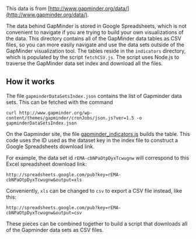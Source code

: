 This data is from [http://www.gapminder.org/data/](http://www.gapminder.org/data/).

The data behind GapMinder is stored in Google Spreadsheets, which is not convenient to navigate if you are trying to build your own visualizations of the data. This directory contains all of the GapMinder data tables as CSV files, so you can more easily navigate and use the data sets outside of the GapMinder visualization tool. The tables reside in the `indicators` directory, which is populated by the script `fetchCSV.js`. The script uses Node.js to traverse the GapMinder data set index and download all the files.

## How it works

The file `gapminderDataSetsIndex.json` contains the list of Gapminder data sets. This can be fetched with the command

```
curl http://www.gapminder.org/wp-content/themes/gapminder/cronJobs/json.js?ver=1.5 -o gapminderDataSetsIndex.json
```

On the Gapminder site, the file [gapminder_indicators.js](http://www.gapminder.org/wp-content/themes/gapminder/javascript/gapminder/gapminder_indicators.js?ver=1.4) builds the table. This code uses the ID used as the dataset key in the index file to construct a Google Spreadsheets download link.

For example, the data set id `rEMA-cbNPaOtpDyxTcwugnw` will correspond to this Excel spreadsheet download link:

```
http://spreadsheets.google.com/pub?key=rEMA-cbNPaOtpDyxTcwugnw&output=xls
```

Conveniently, `xls` can be changed to `csv` to export a CSV file instead, like this:

```
http://spreadsheets.google.com/pub?key=rEMA-cbNPaOtpDyxTcwugnw&output=csv
```

These pieces can be combined together to build a script that downloads all of the Gapminder data sets as CSV files.

